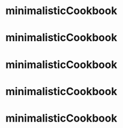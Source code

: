 # minimalisticCookbook
# minimalisticCookbook
# minimalisticCookbook
# minimalisticCookbook
# minimalisticCookbook
